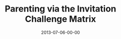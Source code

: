 ---
layout: message
category: message
series: "How to Build People"
title: "Parenting via the Invitation Challenge Matrix"
date: 2013-07-06-00-00
message_id: 794
audio: "http://s3.amazonaws.com/crossroads-media/messages/audio/htbp_04.mp3"
audio-duration: "45:53"
program: "http://s3.amazonaws.com/crossroads-media/documents/07_06-07_13Program_LO.pdf"
description: "Brian Tome talks about parenting through invitation and challenge."
video: "http://s3.amazonaws.com/crossroads-media/messages/video/htbp_04.mp4"
video-duration: "45:59"
video-image: "http://s3.amazonaws.com/crossroads-media/images/htbp_04_still.jpg"
explicit: false
---